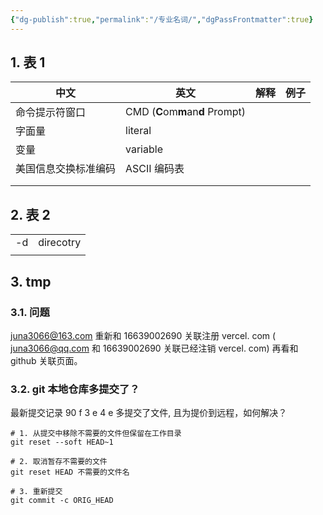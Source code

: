 ```yaml
---
{"dg-publish":true,"permalink":"/专业名词/","dgPassFrontmatter":true}
---
```



## 1. 表 1

| 中文                 | 英文                             | 解释 | 例子 |
| -------------------- | -------------------------------- | ---- | ---- |
| 命令提示符窗口       | CMD (**C**om**m**an**d** Prompt) |      |      |
| 字面量               | literal                          |      |      |
| 变量                 | variable                         |      |      |
| 美国信息交换标准编码 | ASCII 编码表                     |      |      |
|                      |                                  |      |      |
|                      |                                  |      |      |

## 2. 表 2

|     |           |
| --- | --------- |
| -d  | direcotry |
|     |           |



## 3. tmp

### 3.1. 问题

juna3066@163.com 重新和 16639002690  关联注册 vercel. com
( juna3066@qq.com 和 16639002690 关联已经注销 vercel. com)
再看和 github 关联页面。

### 3.2. git 本地仓库多提交了？

最新提交记录 90 f 3 e 4 e 多提交了文件, 且为提价到远程，如何解决？

```
# 1. 从提交中移除不需要的文件但保留在工作目录
git reset --soft HEAD~1

# 2. 取消暂存不需要的文件
git reset HEAD 不需要的文件名

# 3. 重新提交
git commit -c ORIG_HEAD
```